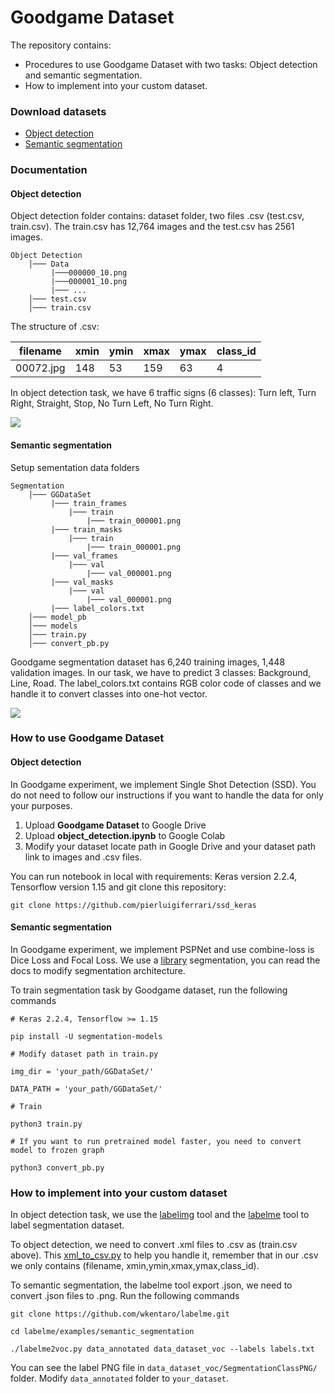 # Goodgame Dataset

The repository contains:

* Procedures to use Goodgame Dataset with two tasks: Object detection and semantic segmentation.
* How to implement into your custom dataset.

### Download datasets

* [Object detection](https://drive.google.com/file/d/1NGrKWHc1z_4bOh2huWHC8kZsUZFXOku-/view)
* [Semantic segmentation](https://drive.google.com/file/d/1X-onXnGbrIwuXTt03rK-6FV3w2bGNyK8/view?usp=sharing)

### Documentation

#### Object detection
Object detection folder contains: dataset folder, two files .csv (test.csv, train.csv). The train.csv has 12,764 images and the test.csv has 2561 images. 

```
Object Detection 
    │─── Data
         |───000000_10.png
         |───000001_10.png
         |─── ...
    │─── test.csv
    │─── train.csv
```

The structure of .csv: 

| filename | xmin | ymin | xmax | ymax | class_id |
| -------- | -------- | -------- | -------- | -------- | -------- |
| 00072.jpg     | 148     | 53     | 159     | 63     | 4     |

In object detection task, we have 6 traffic signs (6 classes): Turn left, Turn Right, Straight, Stop, No Turn Left, No Turn Right. 

![](https://i.imgur.com/jrmCOEW.png)

#### Semantic segmentation

Setup sementation data folders

```
Segmentation
    │─── GGDataSet
         |─── train_frames
             |─── train
                 |─── train_000001.png
         |─── train_masks
             |─── train
                 |─── train_000001.png         
         |─── val_frames
             |─── val
                 |─── val_000001.png         
         |─── val_masks
             |─── val
                 |─── val_000001.png         
         |─── label_colors.txt
    │─── model_pb
    │─── models
    │─── train.py
    │─── convert_pb.py
```

Goodgame segmentation dataset has 6,240 training images, 1,448 validation images. In our task, we have to predict 3 classes: Background, Line, Road. 
The label_colors.txt contains RGB color code of classes and we handle it to convert classes into one-hot vector. 

![](https://i.imgur.com/XbJsBE0.png)


### How to use Goodgame Dataset

#### Object detection

In Goodgame experiment, we implement Single Shot Detection (SSD). You do not need to follow our instructions if you want to handle the data for only your purposes.

1. Upload **Goodgame Dataset** to Google Drive
2. Upload **object_detection.ipynb** to Google Colab 
3. Modify your dataset locate path in Google Drive and your dataset path link to images and .csv files.

You can run notebook in local with requirements: Keras version 2.2.4, Tensorflow version 1.15 and git clone this repository: 

``` git clone https://github.com/pierluigiferrari/ssd_keras ```

#### Semantic segmentation

In Goodgame experiment, we implement PSPNet and use combine-loss is Dice Loss and Focal Loss. We use a [library](https://github.com/qubvel/segmentation_models) segmentation, you can read the docs to modify segmentation architecture. 

To train segmentation task by Goodgame dataset, run the following commands

```python=1
# Keras 2.2.4, Tensorflow >= 1.15

pip install -U segmentation-models

# Modify dataset path in train.py

img_dir = 'your_path/GGDataSet/'

DATA_PATH = 'your_path/GGDataSet/'

# Train

python3 train.py

# If you want to run pretrained model faster, you need to convert model to frozen graph 

python3 convert_pb.py

```

### How to implement into your custom dataset

In object detection task, we use the [labelimg](https://github.com/tzutalin/labelImg) tool and the [labelme](https://github.com/wkentaro/labelme) tool to label segmentation dataset.

To object detection, we need to convert .xml files to .csv as (train.csv above). This [xml_to_csv.py](https://github.com/datitran/raccoon_dataset/blob/master/xml_to_csv.py) to help you handle it, remember that in our .csv we only contains (filename, xmin,ymin,xmax,ymax,class_id).

To semantic segmentation, the labelme tool export .json, we need to convert .json files to .png. Run the following commands

```python=1
git clone https://github.com/wkentaro/labelme.git

cd labelme/examples/semantic_segmentation

./labelme2voc.py data_annotated data_dataset_voc --labels labels.txt
```

You can see the label PNG file in `data_dataset_voc/SegmentationClassPNG/` folder.
Modify `data_annotated` folder to `your_dataset`. 

